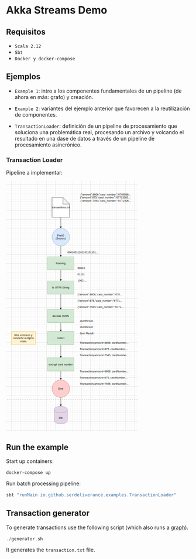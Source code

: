 # Akka Streams Demo

## Requisitos

* `Scala 2.12`
* `Sbt`
* `Docker y docker-compose`

## Ejemplos

* `Example 1`: intro a los componentes fundamentales de un pipeline (de ahora en más: grafo) y creación.

* `Example 2`: variantes del ejemplo anterior que favorecen a la reutilización de componentes.

* `TransactionLoader`: definición de un pipeline de procesamiento que soluciona una problemática real, procesando un archivo y volcando el resultado en una dase de datos a través de un pipeline de procesamiento asincrónico.

### Transaction Loader

Pipeline a implementar:

![Alt text](diagrams/pipeline.png?raw=true "Pipeline")

## Run the example

Start up containers:

```
docker-compose up
```

Run batch processing pipeline:

```scala
sbt "runMain io.github.serdeliverance.examples.TransactionLoader"
```

## Transaction generator

To generate transactions use the following script (which also runs a [graph](src/main/scala/io/github/serdeliverance/generator/TransactionGenerator.scala)).

``` scala
./generator.sh
```

It generates the `transaction.txt` file.